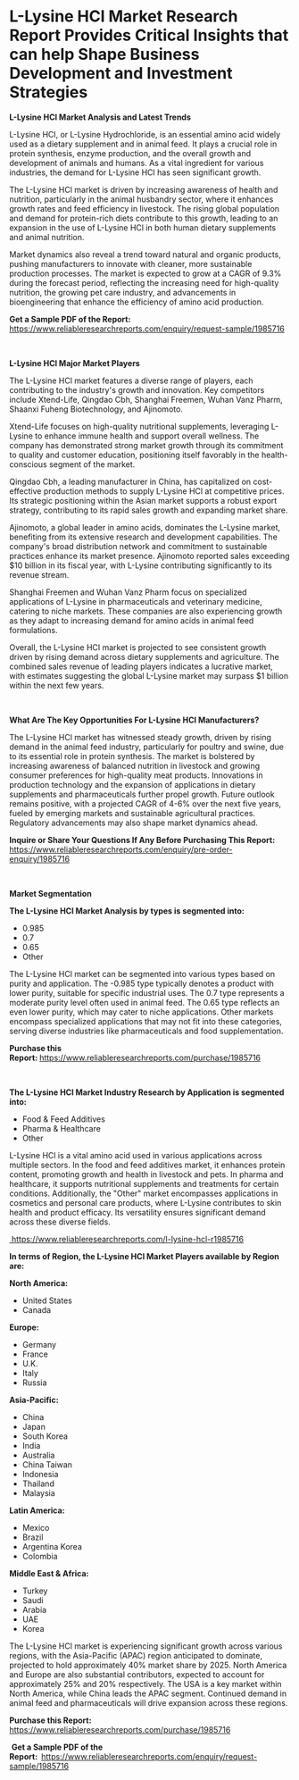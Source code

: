 <p><h1>L-Lysine HCl Market Research Report Provides Critical Insights that can help Shape Business Development and Investment Strategies</h1></p><p><strong>L-Lysine HCl Market Analysis and Latest Trends</strong></p>
<p><p>L-Lysine HCl, or L-Lysine Hydrochloride, is an essential amino acid widely used as a dietary supplement and in animal feed. It plays a crucial role in protein synthesis, enzyme production, and the overall growth and development of animals and humans. As a vital ingredient for various industries, the demand for L-Lysine HCl has seen significant growth.</p><p>The L-Lysine HCl market is driven by increasing awareness of health and nutrition, particularly in the animal husbandry sector, where it enhances growth rates and feed efficiency in livestock. The rising global population and demand for protein-rich diets contribute to this growth, leading to an expansion in the use of L-Lysine HCl in both human dietary supplements and animal nutrition.</p><p>Market dynamics also reveal a trend toward natural and organic products, pushing manufacturers to innovate with cleaner, more sustainable production processes. The market is expected to grow at a CAGR of 9.3% during the forecast period, reflecting the increasing need for high-quality nutrition, the growing pet care industry, and advancements in bioengineering that enhance the efficiency of amino acid production.</p></p>
<p><strong>Get a Sample PDF of the Report:&nbsp;</strong> <a href="https://www.reliableresearchreports.com/enquiry/request-sample/1985716?utm_campaign=2224&utm_medium=2&utm_source=Github&utm_content=ia&utm_term=15042025&utm_id=l-lysine-hcl">https://www.reliableresearchreports.com/enquiry/request-sample/1985716</a></p>
<p>&nbsp;</p>
<p><strong>L-Lysine HCl Major Market Players</strong></p>
<p><p>The L-Lysine HCl market features a diverse range of players, each contributing to the industry's growth and innovation. Key competitors include Xtend-Life, Qingdao Cbh, Shanghai Freemen, Wuhan Vanz Pharm, Shaanxi Fuheng Biotechnology, and Ajinomoto. </p><p>Xtend-Life focuses on high-quality nutritional supplements, leveraging L-Lysine to enhance immune health and support overall wellness. The company has demonstrated strong market growth through its commitment to quality and customer education, positioning itself favorably in the health-conscious segment of the market. </p><p>Qingdao Cbh, a leading manufacturer in China, has capitalized on cost-effective production methods to supply L-Lysine HCl at competitive prices. Its strategic positioning within the Asian market supports a robust export strategy, contributing to its rapid sales growth and expanding market share.</p><p>Ajinomoto, a global leader in amino acids, dominates the L-Lysine market, benefiting from its extensive research and development capabilities. The company's broad distribution network and commitment to sustainable practices enhance its market presence. Ajinomoto reported sales exceeding $10 billion in its fiscal year, with L-Lysine contributing significantly to its revenue stream.</p><p>Shanghai Freemen and Wuhan Vanz Pharm focus on specialized applications of L-Lysine in pharmaceuticals and veterinary medicine, catering to niche markets. These companies are also experiencing growth as they adapt to increasing demand for amino acids in animal feed formulations.</p><p>Overall, the L-Lysine HCl market is projected to see consistent growth driven by rising demand across dietary supplements and agriculture. The combined sales revenue of leading players indicates a lucrative market, with estimates suggesting the global L-Lysine market may surpass $1 billion within the next few years.</p></p>
<p>&nbsp;</p>
<p><strong>What Are The Key Opportunities For L-Lysine HCl Manufacturers?</strong></p>
<p><p>The L-Lysine HCl market has witnessed steady growth, driven by rising demand in the animal feed industry, particularly for poultry and swine, due to its essential role in protein synthesis. The market is bolstered by increasing awareness of balanced nutrition in livestock and growing consumer preferences for high-quality meat products. Innovations in production technology and the expansion of applications in dietary supplements and pharmaceuticals further propel growth. Future outlook remains positive, with a projected CAGR of 4-6% over the next five years, fueled by emerging markets and sustainable agricultural practices. Regulatory advancements may also shape market dynamics ahead.</p></p>
<p><strong>Inquire or Share Your Questions If Any Before Purchasing This Report:</strong> <a href="https://www.reliableresearchreports.com/enquiry/pre-order-enquiry/1985716?utm_campaign=2224&utm_medium=2&utm_source=Github&utm_content=ia&utm_term=15042025&utm_id=l-lysine-hcl">https://www.reliableresearchreports.com/enquiry/pre-order-enquiry/1985716</a></p>
<p>&nbsp;</p>
<p><strong>Market Segmentation</strong></p>
<p><strong>The L-Lysine HCl Market Analysis by types is segmented into:</strong></p>
<p><ul><li>0.985</li><li>0.7</li><li>0.65</li><li>Other</li></ul></p>
<p><p>The L-Lysine HCl market can be segmented into various types based on purity and application. The -0.985 type typically denotes a product with lower purity, suitable for specific industrial uses. The 0.7 type represents a moderate purity level often used in animal feed. The 0.65 type reflects an even lower purity, which may cater to niche applications. Other markets encompass specialized applications that may not fit into these categories, serving diverse industries like pharmaceuticals and food supplementation.</p></p>
<p><strong>Purchase this Report:&nbsp;</strong><a href="https://www.reliableresearchreports.com/purchase/1985716?utm_campaign=2224&utm_medium=2&utm_source=Github&utm_content=ia&utm_term=15042025&utm_id=l-lysine-hcl">https://www.reliableresearchreports.com/purchase/1985716</a></p>
<p>&nbsp;</p>
<p><strong>The L-Lysine HCl Market Industry Research by Application is segmented into:</strong></p>
<p><ul><li>Food & Feed Additives</li><li>Pharma & Healthcare</li><li>Other</li></ul></p>
<p><p>L-Lysine HCl is a vital amino acid used in various applications across multiple sectors. In the food and feed additives market, it enhances protein content, promoting growth and health in livestock and pets. In pharma and healthcare, it supports nutritional supplements and treatments for certain conditions. Additionally, the "Other" market encompasses applications in cosmetics and personal care products, where L-Lysine contributes to skin health and product efficacy. Its versatility ensures significant demand across these diverse fields.</p></p>
<p><a href="https://www.reliableresearchreports.com/l-lysine-hcl-r1985716?utm_campaign=2224&utm_medium=2&utm_source=Github&utm_content=ia&utm_term=15042025&utm_id=l-lysine-hcl">&nbsp;https://www.reliableresearchreports.com/l-lysine-hcl-r1985716</a></p>
<p><strong>In terms of Region, the L-Lysine HCl Market Players available by Region are:</strong></p>
<p>
    <p> <strong> North America: </strong>
        <ul>
            <li>United States</li>
            <li>Canada</li>
        </ul>
        </p> 
    <p> <strong> Europe: </strong>
        <ul>
            <li>Germany</li>
            <li>France</li>
            <li>U.K.</li>
            <li>Italy</li>
            <li>Russia</li>
        </ul>
        </p> 
    <p> <strong> Asia-Pacific: </strong>
        <ul>
            <li>China</li>
            <li>Japan</li>
            <li>South Korea</li>
            <li>India</li>
            <li>Australia</li>
            <li>China Taiwan</li>
            <li>Indonesia</li>
            <li>Thailand</li>
            <li>Malaysia</li>
        </ul>
        </p> 
    <p> <strong> Latin America: </strong>
        <ul>
            <li>Mexico</li>
            <li>Brazil</li>
            <li>Argentina Korea</li>
            <li>Colombia</li>
        </ul>
        </p> 
    <p> <strong> Middle East & Africa: </strong>
        <ul>
            <li>Turkey</li>
            <li>Saudi</li>
            <li>Arabia</li>
            <li>UAE</li>
            <li>Korea</li>
        </ul>
    </p>
    </p>
<p><p>The L-Lysine HCl market is experiencing significant growth across various regions, with the Asia-Pacific (APAC) region anticipated to dominate, projected to hold approximately 40% market share by 2025. North America and Europe are also substantial contributors, expected to account for approximately 25% and 20% respectively. The USA is a key market within North America, while China leads the APAC segment. Continued demand in animal feed and pharmaceuticals will drive expansion across these regions.</p></p>
<p><strong>Purchase this Report: </strong><a href="https://www.reliableresearchreports.com/purchase/1985716?utm_campaign=2224&utm_medium=2&utm_source=Github&utm_content=ia&utm_term=15042025&utm_id=l-lysine-hcl">https://www.reliableresearchreports.com/purchase/1985716</a></p>
<p>&nbsp;<strong>Get a Sample PDF of the Report:&nbsp;&nbsp;</strong><a href="https://www.reliableresearchreports.com/enquiry/request-sample/1985716?utm_campaign=2224&utm_medium=2&utm_source=Github&utm_content=ia&utm_term=15042025&utm_id=l-lysine-hcl">https://www.reliableresearchreports.com/enquiry/request-sample/1985716</a></p>
<p><strong></strong></p>
<p><p></p><p></p><p></p></p>